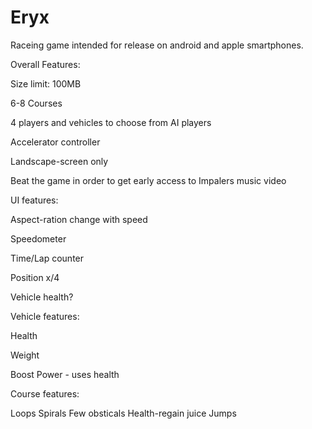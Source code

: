# Eryx

Raceing game intended for release on android and apple smartphones.

Overall Features:

Size limit: 100MB

6-8 Courses

4 players and vehicles to choose from
AI players

Accelerator controller

Landscape-screen only

Beat the game in order to get early access to Impalers music video

UI features:

Aspect-ration change with speed

Speedometer

Time/Lap counter

Position x/4

Vehicle health?

Vehicle features:

Health

Weight

Boost Power - uses health

Course features:

Loops
Spirals
Few obsticals 
Health-regain juice
Jumps




